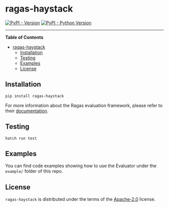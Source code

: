 # ragas-haystack

[![PyPI - Version](https://img.shields.io/pypi/v/uptrain-haystack.svg)](https://pypi.org/project/ragas-haystack)
[![PyPI - Python Version](https://img.shields.io/pypi/pyversions/uptrain-haystack.svg)](https://pypi.org/project/ragas-haystack)

---

**Table of Contents**

- [ragas-haystack](#ragas-haystack)
  - [Installation](#installation)
  - [Testing](#testing)
  - [Examples](#examples)
  - [License](#license)

## Installation

```console
pip install ragas-haystack
```

For more information about the Ragas evaluation framework, please refer to their [documentation](https://docs.ragas.io/).

## Testing

```console
hatch run test
```

## Examples

You can find code examples showing how to use the Evaluator under the `example/` folder of this repo.

## License

`ragas-haystack` is distributed under the terms of the [Apache-2.0](https://spdx.org/licenses/Apache-2.0.html) license.
